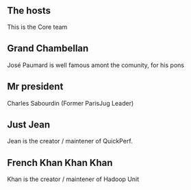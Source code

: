 # &nbsp;

## The hosts

 This is the Core team

## Grand Chambellan

José Paumard is well famous amont the comunity, for his pons

## Mr president

Charles Sabourdin (Former ParisJug Leader) 

## Just Jean

Jean is the creator / maintener of QuickPerf.

## French Khan Khan Khan

Khan is the creator / maintener of Hadoop Unit

